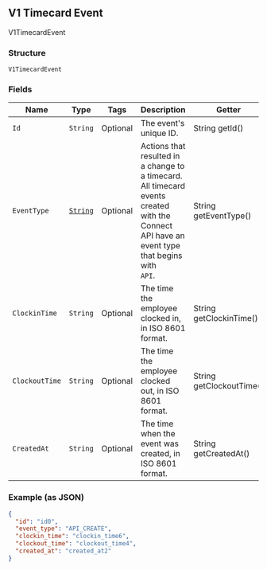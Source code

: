 ## V1 Timecard Event

V1TimecardEvent

### Structure

`V1TimecardEvent`

### Fields

| Name | Type | Tags | Description | Getter |
|  --- | --- | --- | --- | --- |
| `Id` | `String` | Optional | The event's unique ID. | String getId() |
| `EventType` | [`String`](/doc/models/v1-timecard-event-event-type.md) | Optional | Actions that resulted in a change to a timecard. All timecard<br>events created with the Connect API have an event type that begins with<br>`API`. | String getEventType() |
| `ClockinTime` | `String` | Optional | The time the employee clocked in, in ISO 8601 format. | String getClockinTime() |
| `ClockoutTime` | `String` | Optional | The time the employee clocked out, in ISO 8601 format. | String getClockoutTime() |
| `CreatedAt` | `String` | Optional | The time when the event was created, in ISO 8601 format. | String getCreatedAt() |

### Example (as JSON)

```json
{
  "id": "id0",
  "event_type": "API_CREATE",
  "clockin_time": "clockin_time6",
  "clockout_time": "clockout_time4",
  "created_at": "created_at2"
}
```

